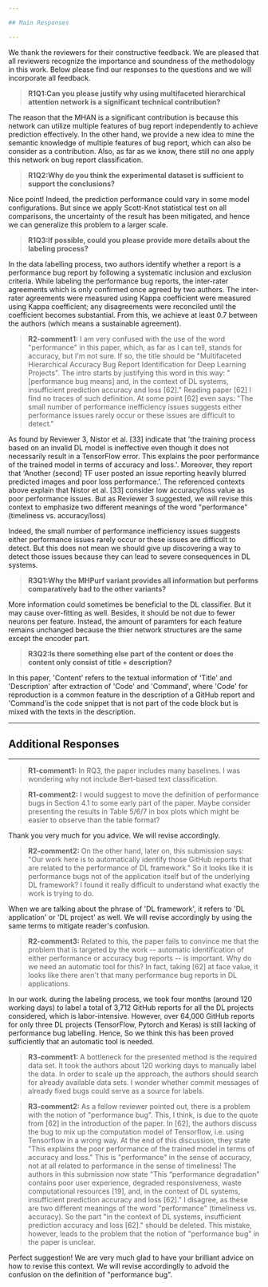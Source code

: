 ```yaml
---

## Main Responses

---
```


We thank the reviewers for their constructive feedback. We are pleased that all reviewers recognize the importance and soundness of the methodology in this work. Below please find our responses to the questions and we will incorporate all feedback. 

> **R1Q1:Can you please justify why using multifaceted hierarchical attention network is a significant technical contribution?**

The reason that the MHAN is a significant contribution is because this network can utilize multiple features of bug report independently to achieve prediction effectively. In the other hand, we provide a new idea to mine the semantic knowledge of multiple features of bug report, which can also be consider as a contribution. Also, as far as we know, there still no one apply this network on bug report classification. 

> **R1Q2:Why do you think the experimental dataset is sufficient to support the conclusions?**

Nice point! Indeed, the prediction performance could vary in some model configurations. But since we apply Scott-Knot statistical test on all comparisons, the uncertainty of the result has been mitigated, and hence we can generalize this problem to a larger scale. 

> **R1Q3:If possible, could you please provide more details about the labeling process?**

In the data labelling process, two authors identify whether a report is a performance bug report by following a systematic inclusion and exclusion criteria. While labeling the performance bug reports, the inter-rater agreements which is only confirmed once agreed by two authors. The inter-rater agreements were measured using Kappa coefficient were measured using Kappa coefficient; any disagreements were reconciled until the coefficient becomes substantial. From this, we achieve at least 0.7 between the authors (which means a sustainable agreement).  

> **R2-comment1:** I am very confused with the use of the word "performance" in this paper, which, as far as I can tell, stands for accuracy, but I'm not sure. If so, the title should be "Multifaceted Hierarchical Accuracy Bug Report Identification for Deep Learning Projects". The intro starts by justifying this word in this way: "[performance bug means] and, in the context of DL systems, insufficient prediction accuracy and loss [62]." Reading paper [62] I find no traces of such definition. At some point [62] even says: "The small number of performance inefficiency issues suggests either performance issues rarely occur or these issues are difficult to detect." 

As found by Reviewer 3, Nistor et al. [33] indicate that 'the training process based on an invalid DL model is ineffective even though it does not necessarily result in a TensorFlow error. This explains the poor performance of the trained model in terms of accuracy and loss.'. Moreover, they report that 'Another (second) TF user posted an issue reporting heavily blurred predicted images and poor loss performance.'. The referenced contexts above explain that Nistor et al. [33] consider low accuracy/loss value as poor performance issues. But as Reviewer 3 suggested, we will revise this context to emphasize two different meanings of the word "performance" (timeliness vs. accuracy/loss)

Indeed, the small number of performance inefficiency issues suggests either performance issues rarely occur or these issues are difficult to detect. But this does not mean we should give up discovering a way to detect those issues because they can lead to severe consequences in DL systems.  

> **R3Q1:Why the MHPurf variant provides all information but performs comparatively bad to the other variants?**

More information could sometimes be beneficial to the DL classifier. But it may cause over-fitting as well. Besides, it should be not due to fewer neurons per feature. Instead, the amount of paramters for each feature remains unchanged because the thier network structures are the same except the encoder part. 

> **R3Q2:Is there something else part of the content or does the content only consist of title + description?**

In this paper, 'Content' refers to the textual information of 'Title' and 'Description' after extraction of 'Code' and 'Command', where 'Code' for reproduction is a common feature in the description of a GitHub report and 'Command'is the code snippet that is not part of the code block but is mixed with the texts in the description.

---

## Additional Responses

---

> **R1-comment1:** In RQ3, the paper includes many baselines. I was wondering why not include Bert-based text classification.

> **R1-comment2:** I would suggest to move the definition of performance bugs in Section 4.1 to some early part of the paper. Maybe consider presenting the results in Table 5/6/7 in box plots which might be easier to observe than the table format?

Thank you very much for you advice. We will revise accordingly.

> **R2-comment2:** On the other hand, later on, this submission says: "Our work here is to automatically identify those GitHub reports that are related to the performance of DL framework." So it looks like it is performance bugs not of the application itself but of the underlying DL framework? I found it really difficult to understand what exactly the work is trying to do.

When we are talking about the phrase of 'DL framework', it refers to 'DL application' or 'DL project' as well. We will revise accordingly by using the same terms to mitigate reader's confusion.

> **R2-comment3:** Related to this, the paper fails to convince me that the problem that is targeted by the work -- automatic identification of either performance or accuracy bug reports -- is important. Why do we need an automatic tool for this? In fact, taking [62] at face value, it looks like there aren't that many performance bug reports in DL applications.

In our work. during the labeling process, we took four months (around 120 working days) to label a total of 3,712 GitHub reports for all the DL projects considered, which is labor-intensive. However, over 64,000 GitHub reports for only three DL projects (TensorFlow, Pytorch and Keras) is still lacking of performance bug labelling. Hence, So we think this has been proved sufficiently that an automatic tool is needed. 

> **R3-comment1:** A bottleneck for the presented method is the required data set. It took the authors about 120 working days to manually label the data. In order to scale up the approach, the authors should search for already available data sets. I wonder whether commit messages of already fixed bugs could serve as a source for labels.

> **R3-comment2:** As a fellow reviewer pointed out, there is a problem with the notion of "performance bug". This, I think, is due to the quote from [62] in the introduction of the paper. In [62], the authors discuss the bug to mix up the computation model of Tensorflow, i.e. using Tensorflow in a wrong way. At the end of this discussion, they state "This explains the poor performance of the trained model in terms of accuracy and loss." This is "performance" in the sense of accuracy, not at all related to performance in the sense of timeliness! The authors in this submission now state "This “performance degradation” contains poor user experience, degraded responsiveness, waste computational resources [19], and, in the context of DL systems, insufficient prediction accuracy and loss [62]." I disagree, as these are two different meanings of the word "performance" (timeliness vs. accuracy). So the part "in the context of DL systems, insufficient prediction accuracy and loss [62]." should be deleted. This mistake, however, leads to the problem that the notion of "performance bug" in the paper is unclear.

Perfect suggestion! We are very much glad to have your brilliant advice on how to revise this context. We will revise accordinglly to advoid the confusion on the definition of "performance bug".  
